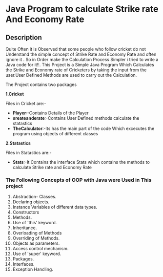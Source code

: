 # Java Program to calculate Strike rate And Economy Rate

## Description
Quite Often it is Observed that some people who follow cricket do not Understand the simple concept of Strike Rate and Economy Rate and often ignore it . So in Order make the Calculation Process Simpler i tried to write a Java code for it!!.
This Project is a Simple Java Program Which Calculates the Strike and Economy rate of Cricketers by taking the input from the user.User Defined Methods are used to carry out the Calculation.

The Project contains two packages
  
**1.Cricket**

Files in Cricket are:-

* __Player__:-Contains Details of the Player   
* __sreateanderate__:-Contains User Defined methods calculate the statastics
* __TheCalculator__:-Its has the main part of the code Which excecutes the program using objects of different classes

**2.Statastics**

Files in Statastics are:-

* __Stats__:-It Contains the interface Stats which contains the methods to calculate Strike rate and Economy Rate

### The Following Concepts of OOP with Java were Used in This project
1. Abstraction- Classes.
2. Declaring objects.
3. Instance Variables of different data types.
4. Constructors
5. Methods.
6. Use of 'this' keyword.
7. Inheritance.
8. Overloading of Methods
9. Overriding of Methods.
10. Objects as parameters.
11. Access control mechanism.
12. Use of 'super' keyword.
13. Packages.
14. Interfaces.
15. Exception Handling.

